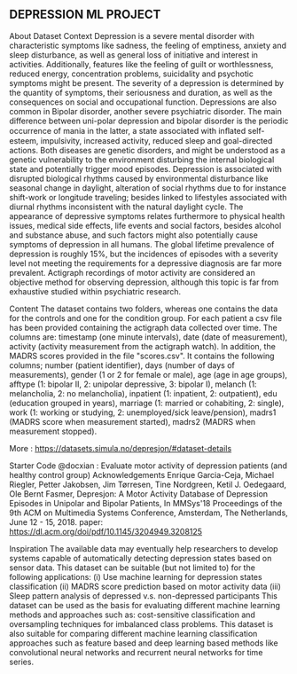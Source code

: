 ## DEPRESSION ML PROJECT

About Dataset
Context
Depression is a severe mental disorder with characteristic symptoms like sadness, the feeling of emptiness, anxiety and sleep disturbance, as well as general loss of initiative and interest in activities. Additionally, features like the feeling of guilt or worthlessness, reduced energy, concentration problems, suicidality and psychotic symptoms might be present. The severity of a depression is determined by the quantity of symptoms, their seriousness and duration, as well as the consequences on social and occupational function. Depressions are also common in Bipolar disorder, another severe psychiatric disorder. The main difference between uni-polar depression and bipolar disorder is the periodic occurrence of mania in the latter, a state associated with inﬂated self-esteem, impulsivity, increased activity, reduced sleep and goal-directed actions. Both diseases are genetic disorders, and might be understood as a genetic vulnerability to the environment disturbing the internal biological state and potentially trigger mood episodes. Depression is associated with disrupted biological rhythms caused by environmental disturbance like seasonal change in daylight, alteration of social rhythms due to for instance shift-work or longitude traveling; besides linked to lifestyles associated with diurnal rhythms inconsistent with the natural daylight cycle. The appearance of depressive symptoms relates furthermore to physical health issues, medical side effects, life events and social factors, besides alcohol and substance abuse, and such factors might also potentially cause symptoms of depression in all humans. The global lifetime prevalence of depression is roughly 15%, but the incidences of episodes with a severity level not meeting the requirements for a depressive diagnosis are far more prevalent. Actigraph recordings of motor activity are considered an objective method for observing depression, although this topic is far from exhaustive studied within psychiatric research.

Content
The dataset contains two folders, whereas one contains the data for the controls and one for the condition group. For each patient a csv file has been provided containing the actigraph data collected over time. The columns are: timestamp (one minute intervals), date (date of measurement), activity (activity measurement from the actigraph watch). In addition, the MADRS scores provided in the file "scores.csv". It contains the following columns; number (patient identifier), days (number of days of measurements), gender (1 or 2 for female or male), age (age in age groups), afftype (1: bipolar II, 2: unipolar depressive, 3: bipolar I), melanch (1: melancholia, 2: no melancholia), inpatient (1: inpatient, 2: outpatient), edu (education grouped in years), marriage (1: married or cohabiting, 2: single), work (1: working or studying, 2: unemployed/sick leave/pension), madrs1 (MADRS score when measurement started), madrs2 (MADRS when measurement stopped).

More : <https://datasets.simula.no/depresjon/#dataset-details>

Starter Code
@docxian :
Evaluate motor activity of depression patients (and healthy control group)
Acknowledgements
Enrique Garcia-Ceja, Michael Riegler, Petter Jakobsen, Jim Tørresen, Tine Nordgreen, Ketil J. Oedegaard, Ole Bernt Fasmer, Depresjon: A Motor Activity Database of Depression Episodes in Unipolar and Bipolar Patients, In MMSys'18 Proceedings of the 9th ACM on Multimedia Systems Conference, Amsterdam, The Netherlands, June 12 - 15, 2018.
paper: <https://dl.acm.org/doi/pdf/10.1145/3204949.3208125>

Inspiration
The available data may eventually help researchers to develop systems capable of automatically detecting depression states based on sensor data. This dataset can be suitable (but not limited to) for the following applications:
(i) Use machine learning for depression states classification
(ii) MADRS score prediction based on motor activity data
(iii) Sleep pattern analysis of depressed v.s. non-depressed participants
This dataset can be used as the basis for evaluating different machine learning methods and approaches such as: cost-sensitive classification and oversampling techniques for imbalanced class problems. This dataset is also suitable for comparing different machine learning classification approaches such as feature based and deep learning based methods like convolutional neural networks and recurrent neural networks for time series.
